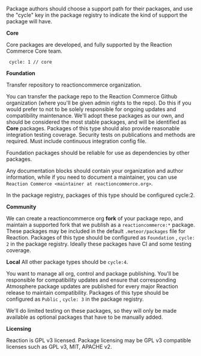 Package authors should choose a support path for their packages, and use the "cycle" key in the package registry to indicate the kind of support the package will have.

**Core**

Core packages are developed, and fully supported by the Reaction Commerce Core team.

```
 cycle: 1 // core
```

**Foundation**

Transfer repository to reactioncommerce organization.

You can transfer the package repo to the Reaction Commerce Github organization (where you'll be given admin rights to the repo). Do this if you would prefer to not to be solely responsible for ongoing updates and compatibility maintenance. We'll adopt these packages as our own, and should be considered the most stable packages, and will be identified as **Core** packages.   Packages of this type should also provide reasonable integration testing coverage. Security tests on publications and methods are required. Must include continuous integration config file.

Foundation packages should be reliable for use as dependencies by other packages.

Any documentation blocks should contain your organization and author information, while if you need to document a maintainer, you can use `Reaction Commerce <maintainer at reactioncommerce.org>`.

In the package registry, packages of this type should be configured cycle:2.

**Community**

We can create a reactioncommerce org **fork** of your package repo, and maintain a supported fork that we publish as a `reactioncommerce:*` package. These packages may be included in the default `.meteor/packages` file for Reaction.  Packages of this type should be configured as `Foundation` ,  `cycle: 2` in the package registry.  Ideally these packages have CI and some testing coverage.

**Local** All other package types should be `cycle:4`.

You want to manage all org, control and package publishing. You'll be responsible for compatibility updates and ensure that corresponding Atmosphere package updates are published for every major Reaction release to maintain compatibility.  Packages of this type should be configured as `Public` ,  `cycle: 3` in the package registry.

We'll do limited testing on these packages, so they will only be made available as optional packages that have to be manually added.

**Licensing**

Reaction is GPL v3 licensed. Package licensing may be GPL v3 compatible licenses such as GPL v3, MIT, APACHE v2.  

